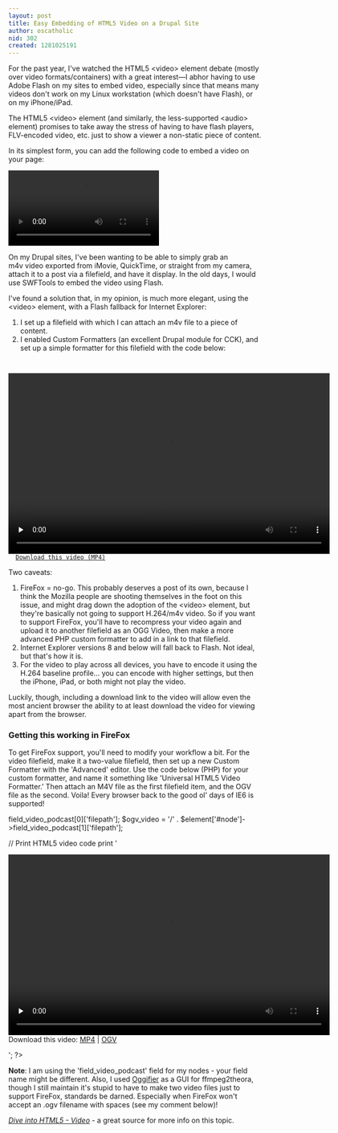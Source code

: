 ```yaml
---
layout: post
title: Easy Embedding of HTML5 Video on a Drupal Site
author: oscatholic
nid: 302
created: 1281025191
---
```

<p>For the past year, I&#39;ve watched the HTML5&nbsp;&lt;video&gt; element debate (mostly over video formats/containers) with a great interest&mdash;I abhor having to use Adobe Flash on my sites to embed video, especially since that means many videos don&#39;t work on my Linux workstation (which doesn&#39;t have Flash), or on my iPhone/iPad.</p>
<p>The HTML5 &lt;video&gt; element (and similarly, the less-supported &lt;audio&gt; element) promises to take away the stress of having to have flash players, FLV-encoded video, etc. just to show a viewer a non-static piece of content.</p>
<p>In its simplest form, you can add the following code to embed a video on your page:</p>
<p><code><video src="video-file.m4v"></video></code></p>
<p>On my Drupal sites, I&#39;ve been wanting to be able to simply grab an m4v&nbsp;video exported from iMovie, QuickTime, or straight from my camera, attach it to a post via a filefield, and have it display. In the old days, I would use SWFTools&nbsp;to embed the video using Flash.</p>
<p>I&#39;ve found a solution that, in my opinion, is much more elegant, using the &lt;video&gt; element, with a Flash fallback for Internet Explorer:</p>
<ol>
<li>I set up a filefield with which I can attach an m4v file to a piece of content.</li>
<li>I enabled Custom Formatters (an excellent Drupal module for CCK), and set up a simple formatter for this filefield with the code below:</li>
</ol>
<!--break-->
<p><code><div class="html5-video-player">
  <video controls="controls" preload="none" width="640" height="360">
    <source src="[site-url]/[filefield-filepath]" type='video/mp4; codecs=&quot;avc1.42E01E, mp4a.40.2&quot;'>
    <object width="640" height="384" type="application/x-shockwave-flash" data="[site-url]/sites/all/libraries/flowplayer/flowplayer-3.2.2.swf">
      <param name="movie" value="[site-url]/sites/all/libraries/flowplayer/flowplayer-3.2.2.swf" />
      <param name="allowfullscreen" value="true" />
      <param name="flashvars" value=' &quot;[site-url]/[filefield-filepath]&quot;, &quot;autoPlay&quot;:false, &quot;autoBuffering&quot;:false, &quot;canvas&quot;:{&quot;backgroundColor&quot;:&quot;#000000&quot;}, &quot;scaling&quot;:&quot;fit&quot;}}' />
    </object>
  </video>
  <a href="[site-url]/[filefield-filepath]">Download this video (MP4)</a>
</div></code></p>
<p>Two caveats:</p>
<ol>
<li>FireFox = no-go. This probably deserves a post of its own, because I think the Mozilla people are shooting themselves in the foot on this issue, and might drag down the adoption of the &lt;video&gt; element, but they&#39;re basically not going to support H.264/m4v video. So if you want to support FireFox, you&#39;ll have to recompress your video again and upload it to another filefield&nbsp;as an OGG&nbsp;Video, then make a more advanced PHP custom formatter to add in a link to that filefield.</li>
<li>Internet Explorer versions 8 and below will fall back to Flash. Not ideal, but that&#39;s how it is.</li>
<li>For the video to play across all devices, you have to encode it using the H.264 baseline profile... you can encode with higher settings, but then the iPhone, iPad, or both might not play the video.</li>
</ol>
<p>Luckily, though, including a download link to the video will allow even the most ancient browser the ability to at least download the video for viewing apart from the browser.</p>
<h3>Getting this working in FireFox</h3>
<p>To get FireFox support, you'll need to modify your workflow a bit. For the video filefield, make it a two-value filefield, then set up a new Custom Formatter with the 'Advanced' editor. Use the code below (PHP) for your custom formatter, and name it something like 'Universal HTML5 Video Formatter.' Then attach an M4V file as the first filefield item, and the OGV file as the second. Voila! Every browser back to the good ol' days of IE6 is supported!</p>
<?php
// Define video file locations
$m4v_video = '/' . $element['#node']->field_video_podcast[0]['filepath'];
$ogv_video = '/' . $element['#node']->field_video_podcast[1]['filepath'];

// Print HTML5 video code
print '<div class="html5-video-player">
  <video controls="controls" preload="none" width="640" height="360">
    <source src="' . $m4v_video . '" type="video/mp4" />
    <source src="' . $ogv_video . '" type="video/ogg" />
    <object width="640" height="384" type="application/x-shockwave-flash" data="/sites/all/libraries/flowplayer/flowplayer-3.2.2.swf">
      <param name="movie" value="/sites/all/libraries/flowplayer/flowplayer-3.2.2.swf" />
      <param name="allowfullscreen" value="true" />
      <param name="flashvars" value=\'config={"clip": {"url": "' . $m4v_video . '", "autoPlay":false, "autoBuffering":false, "canvas":{"backgroundColor":"#000000"}, "scaling":"fit"}}\' />
    </object>
  </video>
  Download this video: <a href="' . $m4v_video . '">MP4</a> | <a href="' . $ogv_video . '">OGV</a>
</div>';
?>
<p><strong>Note</strong>: I am using the 'field_video_podcast' field for my nodes - your field name might be different. Also, I used <a href="http://taylanpince.com/blog/posts/oggifier-gui-wrapper-ffmpeg2theora/">Oggifier</a> as a GUI for ffmpeg2theora, though I still maintain it's stupid to have to make two video files just to support FireFox, standards be darned. Especially when FireFox won't accept an .ogv filename with spaces (see my comment below)!</p>
<p><em><a href="http://diveintohtml5.org/video.html">Dive into HTML5 - Video</a></em> - a great source for more info on this topic.</p>
